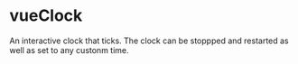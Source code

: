 # vueClock
An interactive clock that ticks. The clock can be stoppped and restarted as well as set to any custonm time.
